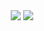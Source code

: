 <div align="center">
	<img src="https://github-readme-stats.vercel.app/api?username=chazzox&hide=c&layout=compact&theme=dracula&border_radius=8" />
	<img src="https://github-readme-stats.vercel.app/api/top-langs/?username=chazzox&hide=c&layout=compact&theme=dracula&border_radius=8" />
</div>
